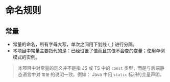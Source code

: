 # 命名规则

## 常量

- 常量的命名，所有字母大写，单次之间用下划线 (`_`) 进行分隔。
- 本项目中常量主要指代的是：已经设置了值而且其值不会变的变量；使用单例模式的实例。

> 本项目中对常量的定义并不是指 JS 或 TS 中的 `const` 类型，而是与后端静态语言中对 `常量` 的说明一致，例如： Java 中用 `static` 标识的变量声明。
